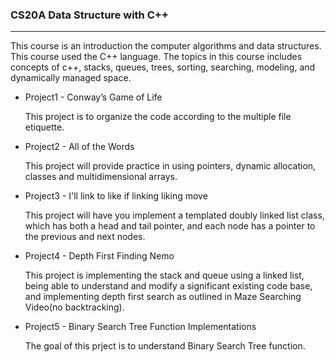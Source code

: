 ### **CS20A Data Structure with C++**
------------------------------------

This course is an introduction the computer algorithms and data structures. 
This course used the C++ language. The topics in this course includes concepts of c++, stacks,
queues, trees, sorting, searching, modeling, and dynamically managed space.

+ Project1 - Conway’s Game of Life

  This project is to organize the code according to the multiple file etiquette. 

+ Project2 - All of the Words

  This project will provide practice in using pointers, dynamic allocation, classes and multidimensional arrays.

+ Project3 - I'll link to like if linking liking move

  This project will have you implement a templated doubly linked list class, which has both a head and tail pointer, 
  and each node has a pointer to the previous and next nodes.

+ Project4 - Depth First Finding Nemo

  This project is implementing the stack and queue using a linked list, being able to understand and modify a significant existing code base,
  and implementing depth first search as outlined in Maze Searching Video(no backtracking).

+ Project5 - Binary Search Tree Function Implementations

  The goal of this prject is to understand Binary Search Tree function.
